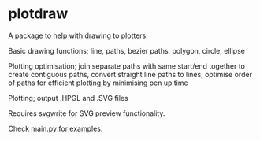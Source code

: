 # plotdraw
A package to help with drawing to plotters.

Basic drawing functions; line, paths, bezier paths, polygon, circle, ellipse

Plotting optimisation; join separate paths with same start/end together to create contiguous paths, convert straight line paths to lines, optimise order of paths for efficient plotting by minimising pen up time

Plotting; output .HPGL and .SVG files

Requires svgwrite for SVG preview functionality.

Check main.py for examples.
